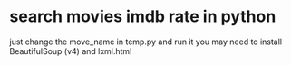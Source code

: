 # search movies imdb rate in python
just change the move_name in temp.py and run it
you may need to install BeautifulSoup (v4) and lxml.html


